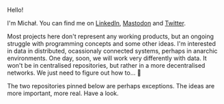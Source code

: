 Hello! 

I'm Michał. You can find me on [LinkedIn](https://www.linkedin.com/in/michalporeba/), [Mastodon](https://techhub.social/@michalporeba) and [Twitter](https://twitter.com/michalincs).

Most projects here don't represent any working products, but an ongoing struggle with programming concepts and some other ideas. I'm interested in data in distributed, ocassionaly connected systems, perhaps in anarchic environments. One day, soon, we will work very differently with data. It won't be in centralised repositories, but rather in a more decentralised networks. We just need to figure out how to... 🤔

The two repositories pinned below are perhaps exceptions. The ideas are more important, more real. Have a look. 




<!--
**michalporeba/michalporeba** is a ✨ _special_ ✨ repository because its `README.md` (this file) appears on your GitHub profile.

Here are some ideas to get you started:

- 🔭 I’m currently working on ...
- 🌱 I’m currently learning ...
- 👯 I’m looking to collaborate on ...
- 🤔 I’m looking for help with ...
- 💬 Ask me about ...
- 📫 How to reach me: ...
- 😄 Pronouns: ...
- ⚡ Fun fact: ...
-->
